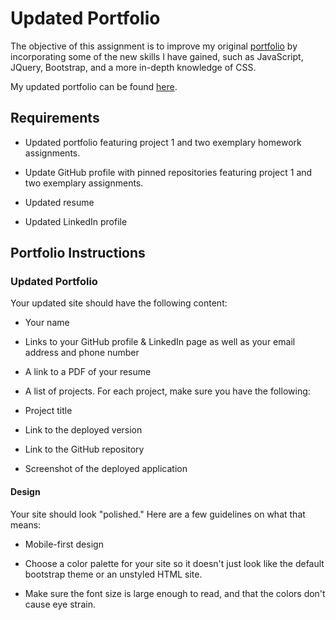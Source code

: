 # Updated  Portfolio

The objective of this assignment is to improve my original [portfolio](https://github.com/rad-a/first_portfolio) by incorporating some of the new skills I have gained, such as JavaScript, JQuery, Bootstrap, and a more in-depth knowledge of CSS. 

My updated portfolio can be found [here](https://rad-a.github.io/portfolio/).

## Requirements
- Updated portfolio featuring project 1 and two exemplary homework assignments.

- Update GitHub profile with pinned repositories featuring project 1 and two exemplary assignments.

- Updated resume

- Updated LinkedIn profile

## Portfolio Instructions

### Updated Portfolio
Your updated site should have the following content:

- Your name

- Links to your GitHub profile & LinkedIn page as well as your email address and phone number

- A link to a PDF of your resume

- A list of projects. For each project, make sure you have the following:

- Project title

- Link to the deployed version

- Link to the GitHub repository

- Screenshot of the deployed application

#### Design
Your site should look "polished." Here are a few guidelines on what that means:

- Mobile-first design

- Choose a color palette for your site so it doesn't just look like the default bootstrap theme or an unstyled HTML site.

- Make sure the font size is large enough to read, and that the colors don't cause eye strain.

